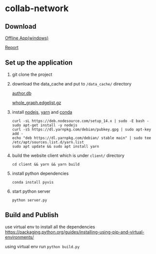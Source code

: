 # collab-network

## Download

[Offline App(windows)](
https://hkustconnect-my.sharepoint.com/:u:/g/personal/ycwongal_connect_ust_hk/EYHoYibXDy9PgSSSgCLutw4B4ABsm7KPFmeaxPPkVpvlKQ?e=IuGeMW
)

[Report](https://drive.google.com/file/d/1bUHnvHQ416e3MyFHgweG4s1--C_hVzoV/view?usp=sharing)

## Set up the application

1. git clone the project

2. download the data_cache and put to `/data_cache/` directory

    [author.db](https://hkustconnect-my.sharepoint.com/:u:/g/personal/ycwongal_connect_ust_hk/EXyOelcbjyhBmiw0Ot6mwa0BH98GUkAEYPD2C_Wwx6EBTA?e=gy2fMZ)
    
    [whole_graph.edgelist.gz](https://hkustconnect-my.sharepoint.com/:u:/g/personal/ycwongal_connect_ust_hk/EWZVomI0I-JPoVx13lNfylYBZkhSmjqxAv431CNBMAxRjA?e=vrKCWM)

3. install [nodejs](https://nodejs.org/en/download/), [yarn](https://classic.yarnpkg.com/en/docs/install) and [conda](https://docs.conda.io/projects/conda/en/latest/user-guide/install/index.html)

    ```shell script
    curl -sL https://deb.nodesource.com/setup_14.x | sudo -E bash -
    sudo apt-get install -y nodejs
   curl -sS https://dl.yarnpkg.com/debian/pubkey.gpg | sudo apt-key add -
   echo "deb https://dl.yarnpkg.com/debian/ stable main" | sudo tee /etc/apt/sources.list.d/yarn.list
   sudo apt update && sudo apt install yarn
    ```
4. build the website client which is under `client/` directory

    ```shell script
    cd client && yarn && yarn build
    ```

5. install python dependencies

    ```shell script
    conda install pyvis
    ```
   
6. start python server
    
    ```shell script
    python server.py
    ```

## Build and Publish

use virtual env to install all the dependencies
https://packaging.python.org/guides/installing-using-pip-and-virtual-environments/

using virtual env run `python build.py`
